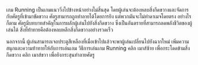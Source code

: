 เกม Running เป็นเกมแนววิ่งไปข้างหน้าอย่างไม่สิ้นสุด โดยผู้เล่นจะต้องหลบสิ่งกีดขวางและจัดการกับศัตรูที่เข้ามาขัดขวาง ศัตรูสามารถถูกทำลายได้โดยการยิง แต่พวกมันจะไม่ทำดาเมจโดยตรง อย่างไรก็ตาม ศัตรูมีบทบาทสำคัญในการผลักผู้เล่นไปยังสิ่งกีดขวาง ซึ่งเป็นอันตรายที่สามารถลดพลังชีวิตของผู้เล่นได้ สิ่งที่ท้าทายคือต้องหลบหลีกสิ่งกีดขวางอย่างรวดเร็ว

นอกจากนี้ ผู้เล่นสามารถเจอประตูสีเหลืองที่เมื่อเข้าไปแล้วจะพาผู้เล่นเปลี่ยนไปยังฉากใหม่ เพิ่มความสนุกและความท้าทายให้กับการเล่นเกม
วิธีการเล่นเกม Running
คลิก เมาส์ซ้าย เพื่อกระโดดข้ามสิ่งกีดขวาง
คลิก เมาส์ขวา เพื่อยิงกระสุนทำลายศัตรู
